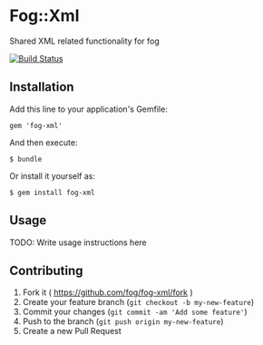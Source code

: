 # Fog::Xml

Shared XML related functionality for fog

[![Build Status](https://secure.travis-ci.org/fog/fog-xml.png?branch=master)](http://travis-ci.org/fog/fog-xml)

## Installation

Add this line to your application's Gemfile:

    gem 'fog-xml'

And then execute:

    $ bundle

Or install it yourself as:

    $ gem install fog-xml

## Usage

TODO: Write usage instructions here

## Contributing

1. Fork it ( https://github.com/fog/fog-xml/fork )
2. Create your feature branch (`git checkout -b my-new-feature`)
3. Commit your changes (`git commit -am 'Add some feature'`)
4. Push to the branch (`git push origin my-new-feature`)
5. Create a new Pull Request
